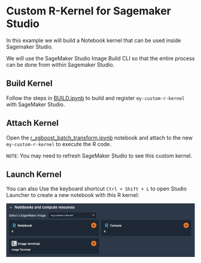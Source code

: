 # Custom R-Kernel for Sagemaker Studio

In this example we will build a Notebook kernel that can be used inside Sagemaker Studio.

We will use the SageMaker Studio Image Build CLI so that the entire process can be done
from within Sagemaker Studio.

## Build Kernel

Follow the steps in [BUILD.ipynb](BUILD.ipynb) to build and register `my-custom-r-kernel` with SageMaker Studio.

## Attach Kernel

Open the [r_xgboost_batch_transform.ipynb](r_xgboost_batch_transform.ipynb) notebook and attach to the new `my-custom-r-kernel` to execute the R code.

`NOTE`: You may need to refresh SageMaker Studio to see this custom kernel.

## Launch Kernel

You can also Use the keyboard shortcut `Ctrl + Shift + L` to open Studio Launcher to create a new notebook with this R kernel:

![Launcher Select Image](launcher-select-image.png)